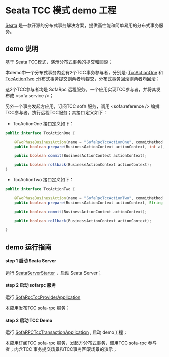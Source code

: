 # Seata TCC 模式 demo 工程

[Seata](https://github.com/seata/seata) 是一款开源的分布式事务解决方案，提供高性能和简单易用的分布式事务服务。

## demo 说明

基于 Seata TCC模式，演示分布式事务的提交和回滚；

本demo中一个分布式事务内会有2个TCC事务参与者，分别是: [TccActionOne](https://github.com/seata/seata-samples/blob/master/tcc/sofarpc-tcc-sample/src/main/java/io/seata/samples/tcc/sofarpc/action/TccActionOne.java)
和 [TccActionTwo](https://github.com/seata/seata-samples/blob/master/tcc/sofarpc-tcc-sample/src/main/java/io/seata/samples/tcc/sofarpc/action/TccActionTwo.java)
;分布式事务提交则两者均提交，分布式事务回滚则两者均回滚；

这2个TCC参与者均是 SofaRpc 远程服务，一个应用实现TCC参与者，并将其发布成 <sofa:service />；

另外一个事务发起方应用，订阅TCC sofa 服务，调用 <sofa:reference /> 编排TCC参与者，执行远程TCC服务；其接口定义如下：

- TccActionOne 接口定义如下：

```java
public interface TccActionOne {

    @TwoPhaseBusinessAction(name = "SofaRpcTccActionOne", commitMethod = "commit", rollbackMethod = "rollback")
    public boolean prepare(BusinessActionContext actionContext, int a);

    public boolean commit(BusinessActionContext actionContext);

    public boolean rollback(BusinessActionContext actionContext);
}
```

- TccActionTwo 接口定义如下：

```java
public interface TccActionTwo {

    @TwoPhaseBusinessAction(name = "SofaRpcTccActionTwo", commitMethod = "commit", rollbackMethod = "rollback")
    public boolean prepare(BusinessActionContext actionContext, String b);

    public boolean commit(BusinessActionContext actionContext);

    public boolean rollback(BusinessActionContext actionContext);

}
```

## demo 运行指南

#### step 1 启动 Seata Server

运行 [SeataServerStarter](https://github.com/seata/seata-samples/blob/master/tcc/sofarpc-tcc-sample/src/test/java/io/seata/samples/tcc/server/SeataServerStarter.java)
，启动 Seata Server；

#### step 2 启动 sofarpc 服务

运行 [SofaRpcTccProviderApplication](https://github.com/seata/seata-samples/blob/master/tcc/sofarpc-tcc-sample/src/test/java/io/seata/samples/tcc/provider/SofaRpcTccProviderApplication.java)

本应用发布TCC sofa-rpc 服务；

#### step 2 启动 TCC Demo

运行 [SofaRPCTccTransactionApplication](https://github.com/seata/seata-samples/blob/master/tcc/sofarpc-tcc-sample/src/main/java/io/seata/samples/tcc/sofarpc/starter/SofaRPCTccTransactionApplication.java)
, 启动 demo工程；

本应用订阅TCC sofa-rpc 服务，发起方分布式事务，调用TCC sofa-rpc 参与者；内含TCC 事务提交场景和TCC事务回滚场景的演示；
